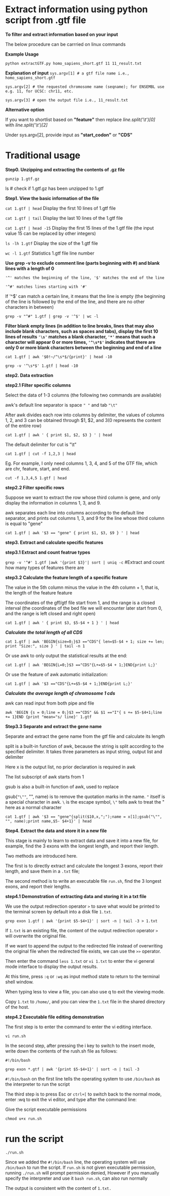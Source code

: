 # Extract information using python script from .gtf file

**To filter and extract information based on your input**

The below procedure can be carrried on linux commands

**Example Usage**

`python extractGTF.py homo_sapiens_short.gtf 11 11_result.txt`

**Explanation of input**
`sys.argv[1] # a gtf file name i.e., homo_sapiens_short.gtf`

`sys.argv[2] # the requested chromosome name (seqname); for ENSEMBL use e.g. 11, for UCSC: chr11, etc.`

`sys.argv[3] # open the output file i.e., 11_result.txt`

**Alternative option**

If you want to shortlist based on **"feature"** then replace _line.split('\t')[0]_ with _line.split('\t')[2]_

Under sys.argv[2], provide input as **"start_codon"** or **"CDS"**


# Traditional usage

**Step0. Unzipping and extracting the contents of .gz file**

`gunzip 1.gtf.gz`

ls  # check if 1.gtf.gz has been unzipped to 1.gtf

**Step1. View the basic information of the file**

`cat 1.gtf | head` Display the first 10 lines of 1.gtf file

`cat 1.gtf | tail` Display the last 10 lines of the 1.gtf file

`cat 1.gtf | head -15` Display the first 15 lines of the 1.gtf file (the input value 15 can be replaced by other integers)

`ls -lh 1.gtf` Display the size of the 1.gtf file

`wc -l 1.gtf` Statistics 1.gtf file line number

**Use grep -v to exclude comment line (parts beginning with #) and blank lines with a length of 0**

`'^' matches the beginning of the line, '$' matches the end of the line`

`'^#' matches lines starting with '#'`

If '^$' can match a certain line, it means that the line is empty (the beginning of the line is followed by the end of the line, and there are no other characters in between)

`grep -v "^#" 1.gtf | grep -v '^$' | wc -l`

**Filter blank empty lines (in addition to line breaks, lines that may also include blank characters, such as spaces and tabs), display the first 10 lines of results
`'\s'` matches a blank character, `'*'` means that such a character will appear 0 or more times, `'^\s*$'` indicates that there are only 0 or more blank characters between the beginning and end of a line**

`cat 1.gtf | awk '$0!~/^\s*$/{print}' | head -10`

`grep -v '^\s*$' 1.gtf | head -10`

**step2. Data extraction**

**step2.1 Filter specific columns**

Select the data of 1-3 columns (the following two commands are available)

awk's default line separator is space `" "` and tab `"\t"`

After awk divides each row into columns by delimiter, the values of columns 1, 2, and 3 can be obtained through $1, $2, and $3 ($0 represents the content of the entire row)

`cat 1.gtf | awk ' { print $1, $2, $3 } ' | head`

The default delimiter for cut is "\t"

`cat 1.gtf | cut -f 1,2,3 | head`

Eg. For example, I only need columns 1, 3, 4, and 5 of the GTF file, which are chr, feature, start, and end.

`cut -f 1,3,4,5 1.gtf | head`

**step2.2 Filter specific rows**

Suppose we want to extract the row whose third column is gene, and only display the information in columns 1, 3, and 9.

awk separates each line into columns according to the default line separator, and prints out columns 1, 3, and 9 for the line whose third column is equal to "gene"

`cat 1.gtf | awk '$3 == "gene" { print $1, $3, $9 } ' | head`

**step3. Extract and calculate specific features**

**step3.1 Extract and count featrue types**

`grep -v '^#' 1.gtf |awk '{print $3}'| sort | uniq -c` #Extract and count how many types of features there are

**step3.2 Calculate the feature length of a specific feature**

The value in the 5th column minus the value in the 4th column + 1, that is, the length of the feature feature

The coordinates of the gff/gtf file start from 1, and the range is a closed interval (the coordinates of the bed file we will encounter later start from 0, and the range is left closed and right open)

`cat 1.gtf | awk ' { print $3, $5-$4 + 1 } ' | head`

**_Calculate the total length of all CDS_**

`cat 1.gtf | awk 'BEGIN{size=0;}$3 =="CDS"{ len=$5-$4 + 1; size += len; print "Size:", size } ' | tail -n 1`

Or use awk to only output the statistical results at the end:

`cat 1.gtf | awk 'BEGIN{L=0;}$3 =="CDS"{L+=$5-$4 + 1;}END{print L;}'`

Or use the feature of awk automatic initialization:

`cat 1.gtf | awk '$3 =="CDS"{L+=$5-$4 + 1;}END{print L;}'`

**_Calculate the average length of chromosome 1 cds_**

awk can read input from both pipe and file

`awk 'BEGIN {s = 0;line = 0;}$3 =="CDS" && $1 =="I"{ s += $5-$4+1;line += 1}END {print "mean="s/ line}' 1.gtf`

**Step3.3 Separate and extract the gene name**

Separate and extract the gene name from the gtf file and calculate its length

split is a built-in function of awk, because the string is split according to the specified delimiter. It takes three parameters as input string, output list and delimiter

Here x is the output list, no prior declaration is required in awk

The list subscript of awk starts from 1

gsub is also a built-in function of awk, used to replace

gsub(`"\""`, "", name) is to remove the quotation marks in the name. `"` itself is a special character in awk. `\` is the escape symbol, `\"` tells awk to treat the " here as a normal character

`cat 1.gtf | awk '$3 == "gene"{split($10,x,";");name = x[1];gsub("\"", "", name);print name,$5- $4+1}' | head`

**Step4. Extract the data and store it in a new file**

This stage is mainly to learn to extract data and save it into a new file, for example, find the 3 exons with the longest length, and report their length.

Two methods are introduced here.

The first is to directly extract and calculate the longest 3 exons, report their length, and save them in a `.txt` file;

The second method is to write an executable file `run.sh`, find the 3 longest exons, and report their lengths.

**step4.1 Demonstration of extracting data and storing it in a txt file**

We use the output redirection operator `>` to save what would be printed to the terminal screen by default into a disk file `1.txt`.

`grep exon 1.gtf | awk '{print $5-$4+1}' | sort -n | tail -3 > 1.txt`

If `1.txt` is an existing file, the content of the output redirection operator `>` will overwrite the original file.

If we want to append the output to the redirected file instead of overwriting the original file when the redirected file exists, we can use the `>>` operator.

Then enter the command `less 1.txt` or `vi 1.txt` to enter the vi general mode interface to display the output results.

At this time, press `:q` or `:wq` as input method state to return to the terminal shell window.

When typing less to view a file, you can also use q to exit the viewing mode.

Copy `1.txt` to `/home/`, and you can view the `1.txt` file in the shared directory of the host.

**step4.2 Executable file editing demonstration**

The first step is to enter the command to enter the vi editing interface.

`vi run.sh`

In the second step, after pressing the i key to switch to the insert mode, write down the contents of the rush.sh file as follows:

`#!/bin/bash`

`grep exon *.gtf | awk '{print $5-$4+1}' | sort -n | tail -3`

`#!/bin/bash` on the first line tells the operating system to use `/bin/bash` as the interpreter to run the script

The third step is to press Esc or `ctrl+[` to switch back to the normal mode, enter :wq to exit the vi editor, and type after the command line:

Give the script executable permissions

`chmod u+x run.sh`

# run the script

`./run.sh`

Since we added the `#!/bin/bash` line, the operating system will use `/bin/bash` to run the script. If `run.sh` is not given executable permission, running `./run.sh` will prompt permission denied, However if you manually specify the interpreter and use it `bash run.sh`, can also run normally

The output is consistent with the content of `1.txt.`

